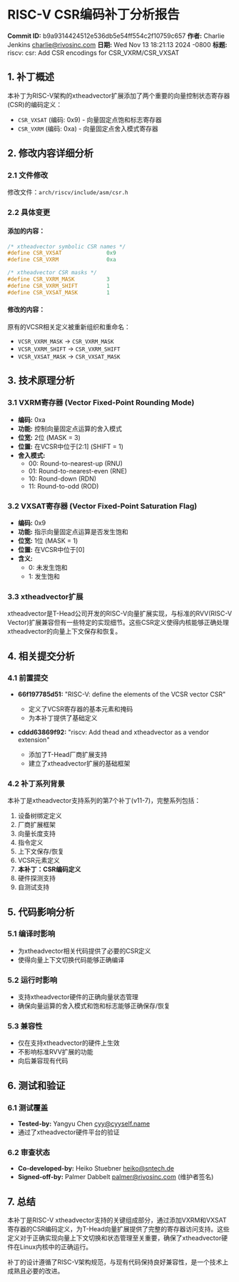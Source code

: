 # RISC-V CSR编码补丁分析报告

**Commit ID:** b9a9314424512e536db5e54ff554c2f10759c657
**作者:** Charlie Jenkins <charlie@rivosinc.com>
**日期:** Wed Nov 13 18:21:13 2024 -0800
**标题:** riscv: csr: Add CSR encodings for CSR_VXRM/CSR_VXSAT

## 1. 补丁概述

本补丁为RISC-V架构的xtheadvector扩展添加了两个重要的向量控制状态寄存器(CSR)的编码定义：
- `CSR_VXSAT` (编码: 0x9) - 向量固定点饱和标志寄存器
- `CSR_VXRM` (编码: 0xa) - 向量固定点舍入模式寄存器

## 2. 修改内容详细分析

### 2.1 文件修改
修改文件：`arch/riscv/include/asm/csr.h`

### 2.2 具体变更

#### 添加的内容：
```c
/* xtheadvector symbolic CSR names */
#define CSR_VXSAT              0x9
#define CSR_VXRM               0xa

/* xtheadvector CSR masks */
#define CSR_VXRM_MASK          3
#define CSR_VXRM_SHIFT         1
#define CSR_VXSAT_MASK         1
```

#### 修改的内容：
原有的VCSR相关定义被重新组织和重命名：
- `VCSR_VXRM_MASK` → `CSR_VXRM_MASK`
- `VCSR_VXRM_SHIFT` → `CSR_VXRM_SHIFT`
- `VCSR_VXSAT_MASK` → `CSR_VXSAT_MASK`

## 3. 技术原理分析

### 3.1 VXRM寄存器 (Vector Fixed-Point Rounding Mode)
- **编码:** 0xa
- **功能:** 控制向量固定点运算的舍入模式
- **位宽:** 2位 (MASK = 3)
- **位置:** 在VCSR中位于[2:1] (SHIFT = 1)
- **舍入模式:**
  - 00: Round-to-nearest-up (RNU)
  - 01: Round-to-nearest-even (RNE)
  - 10: Round-down (RDN)
  - 11: Round-to-odd (ROD)

### 3.2 VXSAT寄存器 (Vector Fixed-Point Saturation Flag)
- **编码:** 0x9
- **功能:** 指示向量固定点运算是否发生饱和
- **位宽:** 1位 (MASK = 1)
- **位置:** 在VCSR中位于[0]
- **含义:**
  - 0: 未发生饱和
  - 1: 发生饱和

### 3.3 xtheadvector扩展
xtheadvector是T-Head公司开发的RISC-V向量扩展实现，与标准的RVV(RISC-V Vector)扩展兼容但有一些特定的实现细节。这些CSR定义使得内核能够正确处理xtheadvector的向量上下文保存和恢复。

## 4. 相关提交分析

### 4.1 前置提交
- **66f197785d51:** "RISC-V: define the elements of the VCSR vector CSR"
  - 定义了VCSR寄存器的基本元素和掩码
  - 为本补丁提供了基础定义

- **cddd63869f92:** "riscv: Add thead and xtheadvector as a vendor extension"
  - 添加了T-Head厂商扩展支持
  - 建立了xtheadvector扩展的基础框架

### 4.2 补丁系列背景
本补丁是xtheadvector支持系列的第7个补丁(v11-7)，完整系列包括：
1. 设备树绑定定义
2. 厂商扩展框架
3. 向量长度支持
4. 指令定义
5. 上下文保存/恢复
6. VCSR元素定义
7. **本补丁：CSR编码定义**
8. 硬件探测支持
9. 自测试支持

## 5. 代码影响分析

### 5.1 编译时影响
- 为xtheadvector相关代码提供了必要的CSR定义
- 使得向量上下文切换代码能够正确编译

### 5.2 运行时影响
- 支持xtheadvector硬件的正确向量状态管理
- 确保向量运算的舍入模式和饱和标志能够正确保存/恢复

### 5.3 兼容性
- 仅在支持xtheadvector的硬件上生效
- 不影响标准RVV扩展的功能
- 向后兼容现有代码

## 6. 测试和验证

### 6.1 测试覆盖
- **Tested-by:** Yangyu Chen <cyy@cyyself.name>
- 通过了xtheadvector硬件平台的验证

### 6.2 审查状态
- **Co-developed-by:** Heiko Stuebner <heiko@sntech.de>
- **Signed-off-by:** Palmer Dabbelt <palmer@rivosinc.com> (维护者签名)

## 7. 总结

本补丁是RISC-V xtheadvector支持的关键组成部分，通过添加VXRM和VXSAT寄存器的CSR编码定义，为T-Head向量扩展提供了完整的寄存器访问支持。这些定义对于正确实现向量上下文切换和状态管理至关重要，确保了xtheadvector硬件在Linux内核中的正确运行。

补丁的设计遵循了RISC-V架构规范，与现有代码保持良好兼容性，是一个技术上成熟且必要的改进。